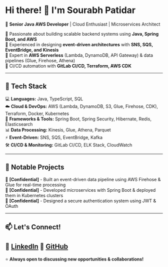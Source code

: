 # Hi there! 👋 I'm Sourabh Patidar

🚀 **Senior Java AWS Developer** | Cloud Enthusiast | Microservices Architect  

🔹 Passionate about building scalable backend systems using **Java, Spring Boot, and AWS**  
🔹 Experienced in designing **event-driven architectures** with **SNS, SQS, EventBridge, and Kinesis**  
🔹 Expert in **AWS Serverless** (Lambda, DynamoDB, API Gateway) & data pipelines (Glue, Firehose, Athena)  
🔹 CI/CD automation with **GitLab CI/CD, Terraform, AWS CDK**  

---

## 🔧 Tech Stack  
💻 **Languages:** Java, TypeScript, SQL  
☁️ **Cloud & DevOps:** AWS (Lambda, DynamoDB, S3, Glue, Firehose, CDK), Terraform, Docker, Kubernetes  
📜 **Frameworks & Tools:** Spring Boot, Spring Security, Hibernate, Redis, Elasticsearch  
📊 **Data Processing:** Kinesis, Glue, Athena, Parquet  
⚡ **Event-Driven:** SNS, SQS, EventBridge, Kafka  
🛠 **CI/CD & Monitoring:** GitLab CI/CD, ELK Stack, CloudWatch  

---

## 📌 Notable Projects  
🔹 **[Confidential]** - Built an event-driven data pipeline using AWS Firehose & Glue for real-time processing  
🔹 **[Confidential]** - Developed microservices with Spring Boot & deployed them in Kubernetes clusters  
🔹 **[Confidential]** - Designed a secure authentication system using JWT & OAuth  

---

## 📫 Let's Connect!  
🔗 [LinkedIn](https://www.linkedin.com/in/sourabhpatidar/)
🔗 [GitHub](https://github.com/Sourabh333/)
---

⭐ **Always open to discussing new opportunities & collaborations!**
